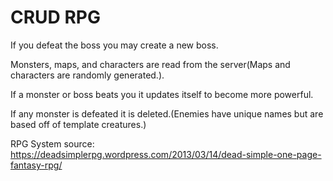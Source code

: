 # CRUD RPG

If you defeat the boss you may create a new boss.

Monsters, maps, and characters are read from the server(Maps and characters are randomly generated.).

If a monster or boss beats you it updates itself to become more powerful.

If any monster is defeated it is deleted.(Enemies have unique names but are based off of template creatures.)

RPG System source:
https://deadsimplerpg.wordpress.com/2013/03/14/dead-simple-one-page-fantasy-rpg/

